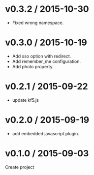 # v0.3.2 / 2015-10-30

* Fixed wrong namespace.

# v0.3.0 / 2015-10-19

* Add sso option with redirect.
* Add remember_me configuration.
* Add photo property.

# v0.2.1 / 2015-09-22

* update kf5.js

# v0.2.0 / 2015-09-19

* add embedded javascript plugin.

# v0.1.0 / 2015-09-03

Create project
